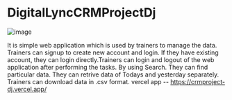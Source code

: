 # DigitalLyncCRMProjectDj
![image](https://github.com/user-attachments/assets/873eb261-f4f8-402e-82d9-2c71aa25ad54)


It is simple web application which is used by trainers to manage the data. Trainers can signup to create new account and login. If they have existing account, they can login directly.Trainers can login and logout of the web application after performing the tasks. By using Search. They can find particular data. They can retrive data of Todays and yesterday separately. Trainers can download data in .csv format.
vercel app -- https://crmproject-dj.vercel.app/
